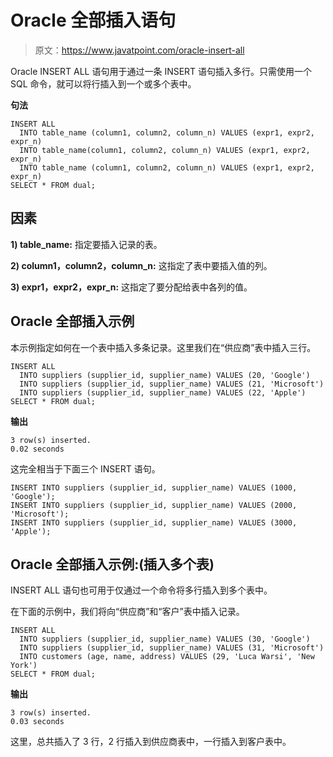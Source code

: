 # Oracle 全部插入语句

> 原文：<https://www.javatpoint.com/oracle-insert-all>

Oracle INSERT ALL 语句用于通过一条 INSERT 语句插入多行。只需使用一个 SQL 命令，就可以将行插入到一个或多个表中。

 **句法** 

```
INSERT ALL
  INTO table_name (column1, column2, column_n) VALUES (expr1, expr2, expr_n)
  INTO table_name(column1, column2, column_n) VALUES (expr1, expr2, expr_n)
  INTO table_name (column1, column2, column_n) VALUES (expr1, expr2, expr_n)
SELECT * FROM dual;

```

## 因素

**1) table_name:** 指定要插入记录的表。

**2) column1，column2，column_n:** 这指定了表中要插入值的列。

**3) expr1，expr2，expr_n:** 这指定了要分配给表中各列的值。

## Oracle 全部插入示例

本示例指定如何在一个表中插入多条记录。这里我们在“供应商”表中插入三行。

```
INSERT ALL
  INTO suppliers (supplier_id, supplier_name) VALUES (20, 'Google')
  INTO suppliers (supplier_id, supplier_name) VALUES (21, 'Microsoft')
  INTO suppliers (supplier_id, supplier_name) VALUES (22, 'Apple')
SELECT * FROM dual;

```

**输出**

```
3 row(s) inserted.
0.02 seconds

```

这完全相当于下面三个 INSERT 语句。

```
INSERT INTO suppliers (supplier_id, supplier_name) VALUES (1000, 'Google');
INSERT INTO suppliers (supplier_id, supplier_name) VALUES (2000, 'Microsoft');
INSERT INTO suppliers (supplier_id, supplier_name) VALUES (3000, 'Apple');

```

## Oracle 全部插入示例:(插入多个表)

INSERT ALL 语句也可用于仅通过一个命令将多行插入到多个表中。

在下面的示例中，我们将向“供应商”和“客户”表中插入记录。

```
INSERT ALL
  INTO suppliers (supplier_id, supplier_name) VALUES (30, 'Google')
  INTO suppliers (supplier_id, supplier_name) VALUES (31, 'Microsoft')
  INTO customers (age, name, address) VALUES (29, 'Luca Warsi', 'New York')
SELECT * FROM dual;

```

**输出**

```
3 row(s) inserted.
0.03 seconds

```

这里，总共插入了 3 行，2 行插入到供应商表中，一行插入到客户表中。